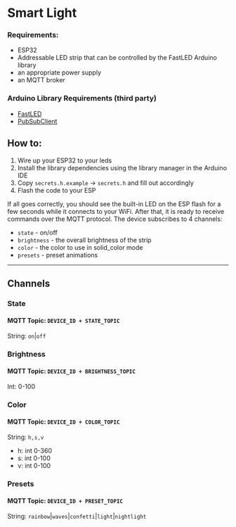 # Smart Light

### Requirements:
- ESP32
- Addressable LED strip that can be controlled by the FastLED Arduino library
- an appropriate power supply
- an MQTT broker

### Arduino Library Requirements (third party)
- [FastLED](https://github.com/FastLED/FastLED) 
- [PubSubClient](https://github.com/knolleary/pubsubclient/tree/master/src)

## How to:
1. Wire up your ESP32 to your leds
1. Install the library dependencies using the library manager in the Arduino IDE
1. Copy `secrets.h.example` -> `secrets.h` and fill out accordingly
1. Flash the code to your ESP

If all goes correctly, you should see the built-in LED on the ESP flash for a 
few seconds while it connects to your WiFi.  After that, it is ready to
receive commands over the MQTT protocol.  The device subscribes to 4 channels:
- `state` - on/off
- `brightness` - the overall brightness of the strip
- `color` - the color to use in solid_color mode
- `presets` - preset animations
---

## Channels
### State
#### MQTT Topic: `DEVICE_ID + STATE_TOPIC`
String: `on`|`off`

### Brightness
#### MQTT Topic: `DEVICE_ID + BRIGHTNESS_TOPIC`
Int: 0-100

### Color
#### MQTT Topic: `DEVICE_ID + COLOR_TOPIC`
String: `h,s,v`
  - h: int 0-360
  - s: int 0-100
  - v: int 0-100

### Presets
#### MQTT Topic: `DEVICE_ID + PRESET_TOPIC`
String: `rainbow`|`waves`|`confetti`|`light`|`nightlight`
